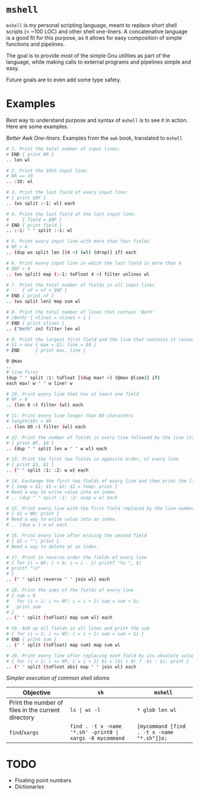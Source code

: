 # `mshell`

`mshell` is my personal scripting language, meant to replace short shell scripts (< ~100 LOC) and other shell one-liners.
A concatenative language is a good fit for this purpose, as it allows for easy composition of simple functions and pipelines.

The goal is to provide most of the simple Gnu utilities as part of the language,
while making calls to external programs and pipelines simple and easy.

Future goals are to even add some type safety.

# Examples

Best way to understand purpose and syntax of `mshell` is to see it in action. Here are some examples.

*Better Awk One-liners*. Examples from the `awk` book, translated to `mshell`

```sh
# 1. Print the total nubmer of input lines:
# END { print NR }
.. len wl

# 2. Print the 10th input line:
# NR == 10
.. :10: wl

# 3. Print the last field of every input line:
# { print $NF }
.. (ws split :-1: wl) each

# 4. Print the last field of the last input line:
#     { field = $NF }
# END { print field }
.. :-1: " " split :-1: wl

# 5. Print every input line with more than four fields
# NF > 4
.. (dup ws split len [(4 >) (wl) (drop)] if) each

# 6. Print every input line in which the last field is more than 4
# $NF > 4
.. (ws split) map (:-1: toFloat 4 >) filter unlines wl

# 7. Print the total number of fields in all input lines
#     { nf = nf + $NF }
# END { print nf }
.. (ws split len) map sum wl

# 8. Print the total number of lines that contain 'Beth'
# /Beth/ { nlines = nlines + 1 }
# END { print nlines }
.. ("Beth" in) filter len wl

# 9. Print the largest first field and the line that contains it (assumes some $1 is positive):
# $1 > max { max = $1; line = $0 }
# END      { print max, line }

0 @max
..
# line first
(dup " " split :1: toFloat [(dup max! >) (@max @line)] if)
each max! w " " w line! w

# 10. Print every line that has at least one field
# NF > 0
.. (len 0 >) filter (wl) each

# 11. Print every line longer than 80 characters
# length($0) > 80
.. (len 80 >) filter (wl) each

# 12. Print the number of fields in every line followed by the line itself
# { print NF, $0 }
.. (dup " " split len w " " w wl) each

# 13. Print the first two fields in opposite order, of every line
# { print $2, $1 }
.. (" " split :1: :2: w w) each

# 14. Exchange the first two fields of every line and then print the line
# { temp = $1; $1 = $2; $2 = temp; print }
# Need a way to write value into an index.
# .. (dup " " split :1: :2: swap w w) each

# 15. Print every line with the first field replaced by the line number
# { $1 = NR; print }
# Need a way to write value into an index.
# .. (dup w 1 w w) each

# 16. Print every line after erasing the second field
# { $2 = ""; print }
# Need a way to delete at an index.

# 17. Print in reverse order the fields of every line
# { for (i = NF; i > 0; i = i - 1) printf "%s ", $i
# printf "\n"
# }
.. (" " split reverse " " join wl) each

# 18. Print the sums of the fields of every line
# { sum = 0
#   for (i = 1; i <= NF; i = i + 1) sum = sum + $i
#   print sum
# }
.. (" " split (toFloat) map sum wl) each

# 19. Add up all fields in all lines and print the sum
# { for (i = 1; i <= NF; i = i + 1) sum = sum + $i }
# END { print sum }
.. (" " split (toFloat) map sum) map sum wl

# 20. Print every line after replacing each field by its absolute value
# { for (i = 1; i <= NF; i = i + 1) $i = ($i < 0) ? -$i : $i; print }
.. (" " split (toFloat abs) map " " join wl) each

```

<!-- | Objective | `awk` | `mshell` | -->
<!-- |-----------|-------|----------| -->
<!-- | Print the total number of input lines             | `END { print NR }`                    | `.. len wl` | -->
<!-- | Print the 10th input line                         | `NR == 10`                            | `.. :10: wl` (Failure if < 10 lines) | -->
<!-- | Print the last field of every input line          | `{ print $NF }`                       | `.. (ws split :-1: wl) each` | -->
<!-- | Print the last field of the last input line       | `{ field = $NF } END { print field }` | `.. :-1: (ws split :-1: wl)` | -->
<!-- | Print every input line with more than four fields | `NF > 4`                              | `.. (dup ws split len [(4 >) (wl) (drop)] if) each`  | -->


*Simpler execution of common shell idioms*

| Objective | `sh` | `mshell` |
|-----------|-----|----------|
| Print the number of files in the current directory | `ls \| wc -l`                                                | `* glob len wl` |
| `find`/`xargs`                                     |  `find . -t x -name '*.sh' -print0 \|  xargs -0 mycommand`   | `[mycommand [find . -t x -name "*.sh"]]o;` |

# TODO

- Floating point numbers
- Dictionaries

